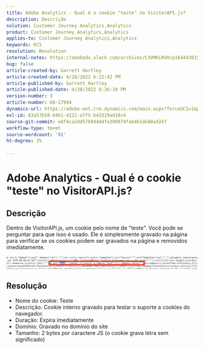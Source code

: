 ```yaml
---
title: Adobe Analytics - Qual é o cookie "teste" no VisitorAPI.js?
description: Descrição
solution: Customer Journey Analytics,Analytics
product: Customer Journey Analytics,Analytics
applies-to: Customer Journey Analytics,Analytics
keywords: KCS
resolution: Resolution
internal-notes: https://adobedx.slack.com/archives/C3VMKLRUH/p1644438152582239
bug: false
article-created-by: Garrett Hartley
article-created-date: 4/28/2022 6:22:42 PM
article-published-by: Garrett Hartley
article-published-date: 4/28/2022 6:26:10 PM
version-number: 3
article-number: KA-17944
dynamics-url: https://adobe-ent.crm.dynamics.com/main.aspx?forceUCI=1&pagetype=entityrecord&etn=knowledgearticle&id=b22f4b30-20c7-ec11-a7b6-0022480a10ee
exl-id: 63a57b58-64b1-4222-a7f5-b43319ad18c4
source-git-commit: e8f4ca2dd578944d4fe399074fab461de88ad247
workflow-type: tm+mt
source-wordcount: '91'
ht-degree: 3%

---
```


# Adobe Analytics - Qual é o cookie &quot;teste&quot; no VisitorAPI.js?

## Descrição


Dentro de VisitorAPI.js, um cookie pelo nome de &quot;teste&quot;. Você pode se perguntar para que isso é usado. Ele é simplesmente gravado na página para verificar se os cookies podem ser gravados na página e removidos imediatamente.

![](assets/___b32f4b30-20c7-ec11-a7b6-0022480a10ee___.png)


## Resolução


- Nome do cookie: Teste
- Descrição: Cookie interno gravado para testar o suporte a cookies do navegador.
- Duração: Expira imediatamente
- Domínio: Gravado no domínio do site
- Tamanho: 2 bytes por caractere JS (o cookie grava letra sem significado)
